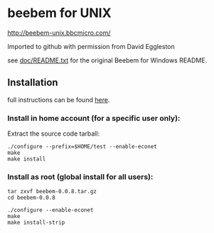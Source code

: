 # beebem for UNIX

http://beebem-unix.bbcmicro.com/

Imported to github with permission from David Eggleston

see [doc/README.txt](doc/README.txt) for the original Beebem for Windows README.

## Installation

full instructions can be found [here](INSTALL).

### Install in home account (for a specific user only):

Extract the source code tarball:

```
./configure --prefix=$HOME/test --enable-econet
make
make install
```

### Install as root (global install for all users):

```
tar zxvf beebem-0.0.8.tar.gz
cd beebem-0.0.8

./configure --enable-econet
make
make install-strip
```
